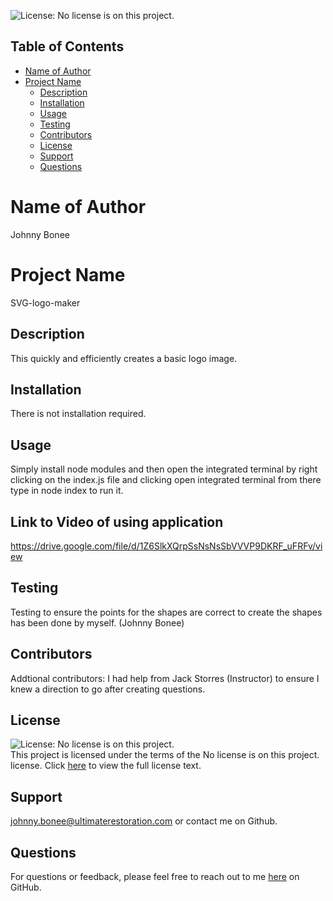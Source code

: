 
  <img alt="License: No license is on this project." src="undefined"></br>
  ## Table of Contents
- [Name of Author](#name-of-author)
- [Project Name](#project-name)
  - [Description](#description)
  - [Installation](#installation)
  - [Usage](#usage)
  - [Testing](#testing)
  - [Contributors](#contributors)
  - [License](#license)
  - [Support](#support)
  - [Questions](#questions)

# Name of Author

Johnny Bonee

# Project Name

SVG-logo-maker

## Description

This quickly and efficiently creates a basic logo image.


## Installation

There is not installation required.

## Usage

Simply install node modules and then open the integrated terminal by right clicking on the index.js file and clicking open integrated terminal from there type in node index to run it.  

## Link to Video of using application

https://drive.google.com/file/d/1Z6SlkXQrpSsNsNsSbVVVP9DKRF_uFRFv/view

## Testing

Testing to ensure the points for the shapes are correct to create the shapes has been done by myself. (Johnny Bonee)

## Contributors

Addtional contributors: I had help from Jack Storres (Instructor) to ensure I knew a direction to go after creating questions.

## License
<img alt="License: No license is on this project." src="undefined"></br>
This project is licensed under the terms of the No license is on this project. license. Click <a href="">here</a> to view the full license text.

## Support

johnny.bonee@ultimaterestoration.com or contact me on Github.

## Questions

For questions or feedback, please feel free to reach out to me <a href="https://github.com/johnnyb90">here</a> on GitHub.
  
